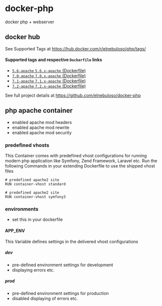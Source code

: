 # docker-php

docker php + webserver

## docker hub

See Supported Tags at https://hub.docker.com/r/elnebuloso/php/tags/

#### Supported tags and respective `Dockerfile` links

- [`5.6-apache` `5.6.x-apache` (Dockerfile)](https://github.com/elnebuloso/docker-php/blob/master/apache/Dockerfile)
- [`7.0-apache` `7.0.x-apache` (Dockerfile)](https://github.com/elnebuloso/docker-php/blob/master/apache/Dockerfile)
- [`7.1-apache` `7.1.x-apache` (Dockerfile)](https://github.com/elnebuloso/docker-php/blob/master/apache/Dockerfile)
- [`7.2-apache` `7.2.x-apache` (Dockerfile)](https://github.com/elnebuloso/docker-php/blob/master/apache/Dockerfile)

See full project details at https://github.com/elnebuloso/docker-php

## php apache container

- enabled apache mod headers
- enabled apache mod rewrite
- enabled apache mod security

### predefined vhosts

This Container comes with predefined vhost configurations for running modern php application like Symfony, Zend Framework, Laravel etc.
Run the following Commands in your extending Dockerfile to use the shipped vhost files

```
# predefined apache2 site
RUN container-vhost standard
```

```
# predefined apache2 site
RUN container-vhost symfony3
```

### environments

- set this in your dockerfile

#### APP_ENV

This Variable defines settings in the delivered vhost configurations

##### dev

- pre-defined environment settings for development
- displaying errors etc.

##### prod

- pre-defined environment settings for production
- disabled displaying of errors etc.